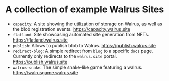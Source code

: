 # A collection of example Walrus Sites

- `capacity`: A site showing the utilization of storage on Walrus, as
  well as the blob registration events. https://capacity.walrus.site
- `flatland`: Site showcasing automated site generation from NFTs. https://flatland.walrus.site
- `publish`: Allows to publish blob to Walrus. https://publish.walrus.site
- `redirect-blog`: A simple redirect from `blog` to a specific `docs`
  page. Currently only redirects to the `walrus.site`
  portal. https://publish.walrus.site
- `walrus-snake`: The simple snake-like game featuring a
  walrus. https://walrusgame.walrus.site

